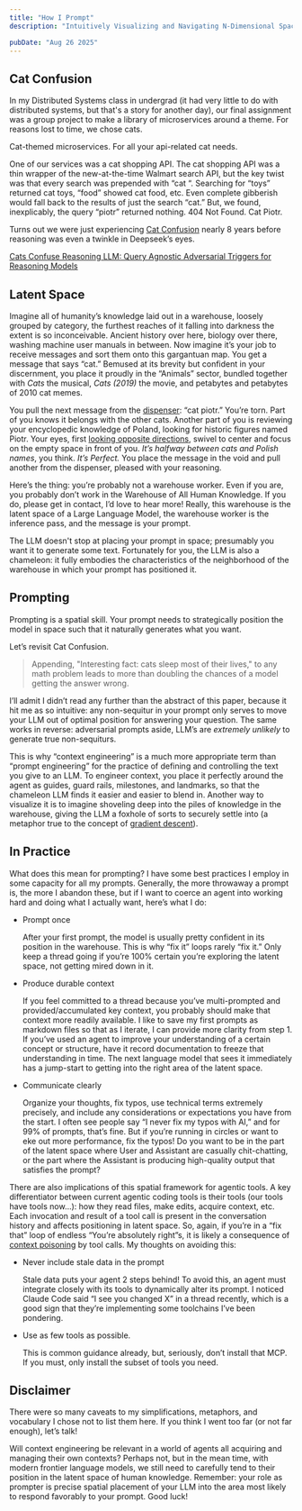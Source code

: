 ```yaml
---
title: "How I Prompt"
description: "Intuitively Visualizing and Navigating N-Dimensional Space"

pubDate: "Aug 26 2025"
---
```


## Cat Confusion

In my Distributed Systems class in undergrad (it had very little to do with distributed systems, but that's a story for another day), our final assignment was a group project to make a library of microservices around a theme. For reasons lost to time, we chose cats.

Cat-themed microservices. For all your api-related cat needs.

One of our services was a cat shopping API. The cat shopping API was a thin wrapper of the new-at-the-time Walmart search API, but the key twist was that every search was prepended with “cat “. Searching for “toys” returned cat toys, “food” showed cat food, etc. Even complete gibberish would fall back to the results of just the search “cat.” But, we found, inexplicably, the query “piotr” returned nothing. 404 Not Found. Cat Piotr.

Turns out we were just experiencing [Cat Confusion](https://arxiv.org/abs/2503.01781) nearly 8 years before reasoning was even a twinkle in Deepseek’s eyes.

[Cats Confuse Reasoning LLM: Query Agnostic Adversarial Triggers for Reasoning Models](https://arxiv.org/abs/2503.01781)

## Latent Space

Imagine all of humanity’s knowledge laid out in a warehouse, loosely grouped by category, the furthest reaches of it falling into darkness the extent is so inconceivable. Ancient history over here, biology over there, washing machine user manuals in between. Now imagine it’s your job to receive messages and sort them onto this gargantuan map. You get a message that says “cat.” Bemused at its brevity but confident in your discernment, you place it proudly in the “Animals” sector, bundled together with _Cats_ the musical, _Cats (2019)_ the movie, and petabytes and petabytes of 2010 cat memes.

You pull the next message from the [dispenser](https://preview.redd.it/th9bvdkmo2q91.jpg?width=640&crop=smart&auto=webp&s=cddccdd5466f1652ffac84650b0509b57eec7bea): “cat piotr.” You’re torn. Part of you knows it belongs with the other cats. Another part of you is reviewing your encyclopedic knowledge of Poland, looking for historic figures named Piotr. Your eyes, first [looking opposite directions](https://www.reddit.com/media?url=https%3A%2F%2Fi.redd.it%2Follmq2w8wdu41.jpg), swivel to center and focus on the empty space in front of you. _It’s halfway between cats and Polish names_, you think. _It’s Perfect._ You place the message in the void and pull another from the dispenser, pleased with your reasoning.

Here’s the thing: you’re probably not a warehouse worker. Even if you are, you probably don’t work in the Warehouse of All Human Knowledge. If you do, please get in contact, I’d love to hear more! Really, this warehouse is the latent space of a Large Language Model, the warehouse worker is the inference pass, and the message is your prompt.

The LLM doesn't stop at placing your prompt in space; presumably you want it to generate some text. Fortunately for you, the LLM is also a chameleon: it fully embodies the characteristics of the neighborhood of the warehouse in which your prompt has positioned it.

## Prompting

Prompting is a spatial skill. Your prompt needs to strategically position the model in space such that it naturally generates what you want.

Let’s revisit Cat Confusion.

> Appending, "Interesting fact: cats sleep most of their lives," to any math problem leads to more than doubling the chances of a model getting the answer wrong.

I’ll admit I didn’t read any further than the abstract of this paper, because it hit me as so intuitive: any non-sequitur in your prompt only serves to move your LLM out of optimal position for answering your question. The same works in reverse: adversarial prompts aside, LLM’s are _extremely unlikely_ to generate true non-sequiturs.

This is why “context engineering” is a much more appropriate term than “prompt engineering” for the practice of defining and controlling the text you give to an LLM. To engineer context, you place it perfectly around the agent as guides, guard rails, milestones, and landmarks, so that the chameleon LLM finds it easier and easier to blend in. Another way to visualize it is to imagine shoveling deep into the piles of knowledge in the warehouse, giving the LLM a foxhole of sorts to securely settle into (a metaphor true to the concept of [gradient descent](https://www.ibm.com/think/topics/gradient-descent)).

## In Practice

What does this mean for prompting? I have some best practices I employ in some capacity for all my prompts. Generally, the more throwaway a prompt is, the more I abandon these, but if I want to coerce an agent into working hard and doing what I actually want, here’s what I do:

- Prompt once

  After your first prompt, the model is usually pretty confident in its position in the warehouse. This is why “fix it” loops rarely “fix it.” Only keep a thread going if you’re 100% certain you’re exploring the latent space, not getting mired down in it.

- Produce durable context

  If you feel committed to a thread because you’ve multi-prompted and provided/accumulated key context, you probably should make that context more readily available. I like to save my first prompts as markdown files so that as I iterate, I can provide more clarity from step 1. If you’ve used an agent to improve your understanding of a certain concept or structure, have it record documentation to freeze that understanding in time. The next language model that sees it immediately has a jump-start to getting into the right area of the latent space.

- Communicate clearly

  Organize your thoughts, fix typos, use technical terms extremely precisely, and include any considerations or expectations you have from the start. I often see people say “I never fix my typos with AI,” and for 99% of prompts, that’s fine. But if you’re running in circles or want to eke out more performance, fix the typos! Do you want to be in the part of the latent space where User and Assistant are casually chit-chatting, or the part where the Assistant is producing high-quality output that satisfies the prompt?

There are also implications of this spatial framework for agentic tools. A key differentiator between current agentic coding tools is their tools (our tools have tools now…): how they read files, make edits, acquire context, etc. Each invocation and result of a tool call is present in the conversation history and affects positioning in latent space. So, again, if you’re in a “fix that” loop of endless “You’re absolutely right”s, it is likely a consequence of [context poisoning](https://www.dbreunig.com/2025/06/22/how-contexts-fail-and-how-to-fix-them.html) by tool calls. My thoughts on avoiding this:

- Never include stale data in the prompt

  Stale data puts your agent 2 steps behind! To avoid this, an agent must integrate closely with its tools to dynamically alter its prompt. I noticed Claude Code said “I see you changed X” in a thread recently, which is a good sign that they’re implementing some toolchains I’ve been pondering.

- Use as few tools as possible.

  This is common guidance already, but, seriously, don’t install that MCP. If you must, only install the subset of tools you need.

## Disclaimer

There were so many caveats to my simplifications, metaphors, and vocabulary I chose not to list them here. If you think I went too far (or not far enough), let’s talk!

Will context engineering be relevant in a world of agents all acquiring and managing their own contexts? Perhaps not, but in the mean time, with modern frontier language models, we still need to carefully tend to their position in the latent space of human knowledge. Remember: your role as prompter is precise spatial placement of your LLM into the area most likely to respond favorably to your prompt. Good luck!
